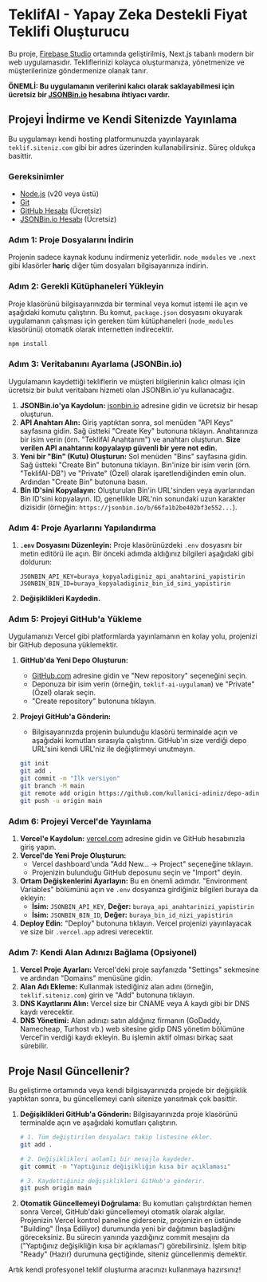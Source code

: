 # TeklifAI - Yapay Zeka Destekli Fiyat Teklifi Oluşturucu

Bu proje, [Firebase Studio](https://studio.firebase.google.com/) ortamında geliştirilmiş, Next.js tabanlı modern bir web uygulamasıdır. Tekliflerinizi kolayca oluşturmanıza, yönetmenize ve müşterilerinize göndermenize olanak tanır.

**ÖNEMLİ: Bu uygulamanın verilerini kalıcı olarak saklayabilmesi için ücretsiz bir [JSONBin.io](https://jsonbin.io/) hesabına ihtiyacı vardır.**

## Projeyi İndirme ve Kendi Sitenizde Yayınlama

Bu uygulamayı kendi hosting platformunuzda yayınlayarak `teklif.siteniz.com` gibi bir adres üzerinden kullanabilirsiniz. Süreç oldukça basittir.

### Gereksinimler
- [Node.js](https://nodejs.org/en) (v20 veya üstü)
- [Git](https://git-scm.com/)
- [GitHub Hesabı](https://github.com/) (Ücretsiz)
- [JSONBin.io Hesabı](https://jsonbin.io/) (Ücretsiz)

### Adım 1: Proje Dosyalarını İndirin

Projenin sadece kaynak kodunu indirmeniz yeterlidir. `node_modules` ve `.next` gibi klasörler **hariç** diğer tüm dosyaları bilgisayarınıza indirin.

### Adım 2: Gerekli Kütüphaneleri Yükleyin

Proje klasörünü bilgisayarınızda bir terminal veya komut istemi ile açın ve aşağıdaki komutu çalıştırın. Bu komut, `package.json` dosyasını okuyarak uygulamanın çalışması için gereken tüm kütüphaneleri (`node_modules` klasörünü) otomatik olarak internetten indirecektir.

```bash
npm install
```

### Adım 3: Veritabanını Ayarlama (JSONBin.io)

Uygulamanın kaydettiği tekliflerin ve müşteri bilgilerinin kalıcı olması için ücretsiz bir bulut veritabanı hizmeti olan JSONBin.io'yu kullanacağız.

1.  **JSONBin.io'ya Kaydolun:** [jsonbin.io](https://jsonbin.io/signup) adresine gidin ve ücretsiz bir hesap oluşturun.
2.  **API Anahtarı Alın:** Giriş yaptıktan sonra, sol menüden "API Keys" sayfasına gidin. Sağ üstteki "Create Key" butonuna tıklayın. Anahtarınıza bir isim verin (örn. "TeklifAI Anahtarım") ve anahtarı oluşturun. **Size verilen API anahtarını kopyalayıp güvenli bir yere not edin.**
3.  **Yeni bir "Bin" (Kutu) Oluşturun:** Sol menüden "Bins" sayfasına gidin. Sağ üstteki "Create Bin" butonuna tıklayın. Bin'inize bir isim verin (örn. "TeklifAI-DB") ve "Private" (Özel) olarak işaretlendiğinden emin olun. Ardından "Create Bin" butonuna basın.
4.  **Bin ID'sini Kopyalayın:** Oluşturulan Bin'in URL'sinden veya ayarlarından Bin ID'sini kopyalayın. ID, genellikle URL'nin sonundaki uzun karakter dizisidir (örneğin: `https://jsonbin.io/b/66fa1b2be402bf3e552...`).

### Adım 4: Proje Ayarlarını Yapılandırma

1.  **`.env` Dosyasını Düzenleyin:** Proje klasörünüzdeki `.env` dosyasını bir metin editörü ile açın. Bir önceki adımda aldığınız bilgileri aşağıdaki gibi doldurun:

    ```
    JSONBIN_API_KEY=buraya_kopyaladiginiz_api_anahtarini_yapistirin
    JSONBIN_BIN_ID=buraya_kopyaladiginiz_bin_id_sini_yapistirin
    ```

2.  **Değişiklikleri Kaydedin.**

### Adım 5: Projeyi GitHub'a Yükleme

Uygulamanızı Vercel gibi platformlarda yayınlamanın en kolay yolu, projenizi bir GitHub deposuna yüklemektir.

1.  **GitHub'da Yeni Depo Oluşturun:**
    *   [GitHub.com](https://github.com) adresine gidin ve "New repository" seçeneğini seçin.
    *   Deponuza bir isim verin (örneğin, `teklif-ai-uygulamam`) ve "Private" (Özel) olarak seçin.
    *   "Create repository" butonuna tıklayın.

2.  **Projeyi GitHub'a Gönderin:**
    *   Bilgisayarınızda projenin bulunduğu klasörü terminalde açın ve aşağıdaki komutları sırasıyla çalıştırın. GitHub'ın size verdiği depo URL'sini kendi URL'niz ile değiştirmeyi unutmayın.

    ```bash
    git init
    git add .
    git commit -m "İlk versiyon"
    git branch -M main
    git remote add origin https://github.com/kullanici-adiniz/depo-adiniz.git
    git push -u origin main
    ```

### Adım 6: Projeyi Vercel'de Yayınlama

1.  **Vercel'e Kaydolun:** [vercel.com](https://vercel.com) adresine gidin ve GitHub hesabınızla giriş yapın.
2.  **Vercel'de Yeni Proje Oluşturun:**
    *   Vercel dashboard'unda "Add New... -> Project" seçeneğine tıklayın.
    *   Projenizin bulunduğu GitHub deposunu seçin ve "Import" deyin.
3.  **Ortam Değişkenlerini Ayarlayın:** Bu en önemli adımdır. "Environment Variables" bölümünü açın ve `.env` dosyanıza girdiğiniz bilgileri buraya da ekleyin:
    *   **İsim:** `JSONBIN_API_KEY`, **Değer:** `buraya_api_anahtarinizi_yapistirin`
    *   **İsim:** `JSONBIN_BIN_ID`, **Değer:** `buraya_bin_id_nizi_yapistirin`
4.  **Deploy Edin:** "Deploy" butonuna tıklayın. Vercel projenizi yayınlayacak ve size bir `.vercel.app` adresi verecektir.

### Adım 7: Kendi Alan Adınızı Bağlama (Opsiyonel)

1.  **Vercel Proje Ayarları:** Vercel'deki proje sayfanızda "Settings" sekmesine ve ardından "Domains" menüsüne gidin.
2.  **Alan Adı Ekleme:** Kullanmak istediğiniz alan adını (örneğin, `teklif.siteniz.com`) girin ve "Add" butonuna tıklayın.
3.  **DNS Kayıtlarını Alın:** Vercel size bir CNAME veya A kaydı gibi bir DNS kaydı verecektir.
4.  **DNS Yönetimi:** Alan adınızı satın aldığınız firmanın (GoDaddy, Namecheap, Turhost vb.) web sitesine gidip DNS yönetim bölümüne Vercel'in verdiği kaydı ekleyin. Bu işlemin aktif olması birkaç saat sürebilir.

## Proje Nasıl Güncellenir?

Bu geliştirme ortamında veya kendi bilgisayarınızda projede bir değişiklik yaptıktan sonra, bu güncellemeyi canlı sitenize yansıtmak çok basittir.

1.  **Değişiklikleri GitHub'a Gönderin:** Bilgisayarınızda proje klasörünü terminalde açın ve aşağıdaki komutları çalıştırın.

    ```bash
    # 1. Tüm değiştirilen dosyaları takip listesine ekler.
    git add .
    
    # 2. Değişiklikleri anlamlı bir mesajla kaydeder.
    git commit -m "Yaptığınız değişikliğin kısa bir açıklaması"
    
    # 3. Kaydettiğiniz değişiklikleri GitHub'a gönderir.
    git push origin main
    ```

2.  **Otomatik Güncellemeyi Doğrulama:** Bu komutları çalıştırdıktan hemen sonra Vercel, GitHub'daki güncellemeyi otomatik olarak algılar. Projenizin Vercel kontrol paneline giderseniz, projenizin en üstünde "Building" (İnşa Ediliyor) durumunda yeni bir dağıtımın başladığını göreceksiniz. Bu sürecin yanında yazdığınız commit mesajını da ("Yaptığınız değişikliğin kısa bir açıklaması") görebilirsiniz. İşlem bitip "Ready" (Hazır) durumuna geçtiğinde, siteniz güncellenmiş demektir.

Artık kendi profesyonel teklif oluşturma aracınızı kullanmaya hazırsınız!
